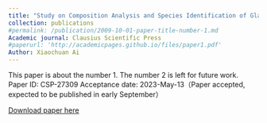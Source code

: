 ```yaml
---
title: "Study on Composition Analysis and Species Identification of Glass Relics Based on the Multiple Linear Regression Model"
collection: publications
#permalink: /publication/2009-10-01-paper-title-number-1.md
Academic journal: Clausius Scientific Press
#paperurl: 'http://academicpages.github.io/files/paper1.pdf'
Author: Xiaochuan Ai
---
```

This paper is about the number 1. The number 2 is left for future work.
Paper ID: CSP-27309
Acceptance date: 2023-May-13（Paper accepted, expected to be published in early September）

[Download paper here](assets/CSP.pdf)

